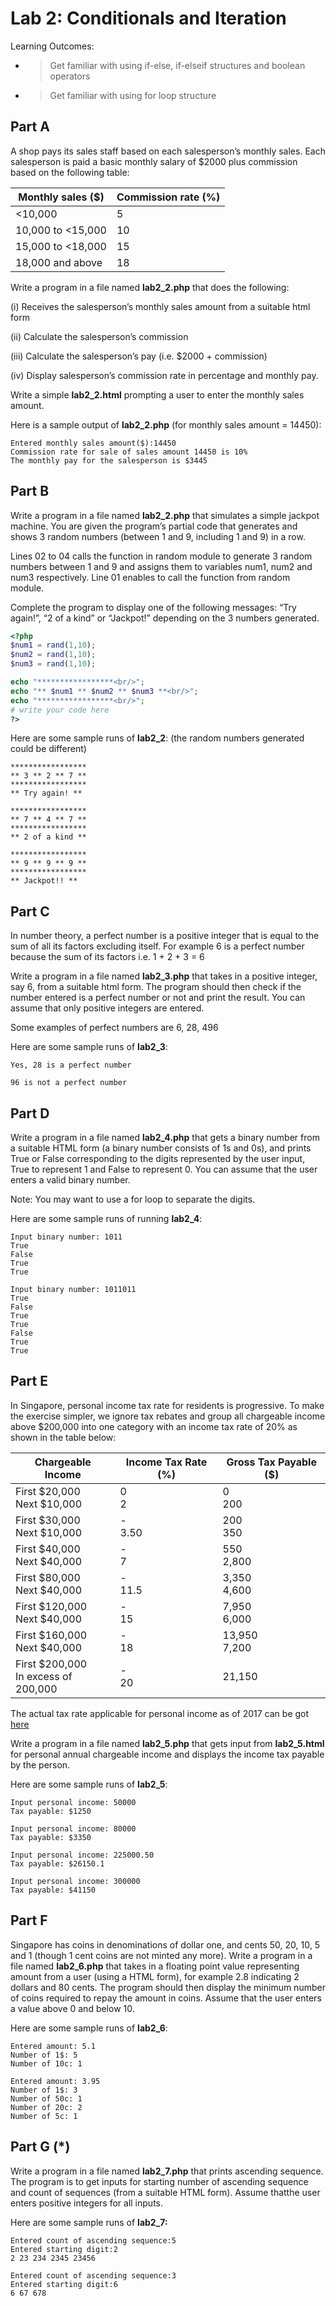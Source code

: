 # Lab 2: Conditionals and Iteration

Learning Outcomes:

- > Get familiar with using if-else, if-elseif structures and boolean operators

- > Get familiar with using for loop structure

## Part A

A shop pays its sales staff based on each salesperson’s monthly sales. Each salesperson is paid a basic monthly salary of $2000 plus commission based on the following table:

| Monthly sales ($)  | Commission rate (%) |
| ------------------ | ------------------- |
| <10,000            | 5                   |
| 10,000 to <15,000  | 10                  |
| 15,000 to <18,000  | 15                  |
| 18,000 and above   | 18                  |

Write a program in a file named **lab2_2.php** that does the following:

(i) Receives the salesperson’s monthly sales amount from a suitable html form

(ii) Calculate the salesperson’s commission

(iii) Calculate the salesperson’s pay (i.e. $2000 + commission)

(iv) Display salesperson’s commission rate in percentage and monthly pay.

Write a simple **lab2_2.html** prompting a user to enter the monthly sales amount.

Here is a sample output of **lab2_2.php** (for monthly sales amount = 14450):

```text
Entered monthly sales amount($):14450
Commission rate for sale of sales amount 14450 is 10%
The monthly pay for the salesperson is $3445
```

## Part B

Write a program in a file named **lab2_2.php** that simulates a simple jackpot machine. You are given the program’s partial code that generates and shows 3 random numbers (between 1 and 9, including 1 and 9) in a row.

Lines 02 to 04 calls the function in random module to generate 3 random numbers between 1 and 9 and assigns them to variables num1, num2 and num3 respectively. Line 01 enables to call the function from random module.

Complete the program to display one of the following messages: “Try again!”, “2 of a kind” or “Jackpot!” depending on the 3 numbers generated.

```php
<?php
$num1 = rand(1,10);
$num2 = rand(1,10);
$num3 = rand(1,10);

echo "*****************<br/>";
echo "** $num1 ** $num2 ** $num3 **<br/>";
echo "*****************<br/>";
# write your code here
?>
```

Here are some sample runs of **lab2_2**: (the random numbers generated
could be different)

```text
*****************
** 3 ** 2 ** 7 **
*****************
** Try again! **
```

```text
*****************
** 7 ** 4 ** 7 **
*****************
** 2 of a kind **
```

```text
*****************
** 9 ** 9 ** 9 **
*****************
** Jackpot!! **
```

## Part C

In number theory, a perfect number is a positive integer that is equal to the sum of all its factors excluding itself. For example 6 is a perfect number because the sum of its factors i.e. 1 + 2 + 3 = 6

Write a program in a file named **lab2_3.php** that takes in a positive integer, say 6, from a suitable html form. The program should then check if the number entered is a perfect number or not and print the result. You can assume that only positive integers are entered.

Some examples of perfect numbers are 6, 28, 496

Here are some sample runs of **lab2_3**:

```text
Yes, 28 is a perfect number
```

```text
96 is not a perfect number
```

## Part D

Write a program in a file named **lab2_4.php** that gets a binary number from a suitable HTML form (a binary number consists of 1s and
0s), and prints True or False corresponding to the digits represented by the user input, True to represent 1 and False to represent 0. You can assume that the user enters a valid binary number.

Note: You may want to use a for loop to separate the digits.

Here are some sample runs of running **lab2_4**:

```text
Input binary number: 1011
True
False
True
True
```

```text
Input binary number: 1011011
True
False
True
True
False
True
True
```

## Part E

In Singapore, personal income tax rate for residents is progressive. To make the exercise simpler, we ignore tax rebates and group all chargeable income above $200,000 into one category with an income tax rate of 20% as shown in the table below:

|Chargeable Income|Income Tax Rate (%)|Gross Tax Payable ($)|
|-----------------|-------------------|---------------------|
|First $20,000</br>Next $10,000 |0</br>2 |0</br>200 |
|First $30,000</br>Next $10,000 |-</br>3.50 |200</br>350|
|First $40,000</br>Next $40,000 |-</br>7 |550</br>2,800|
|First $80,000</br>Next $40,000 |-</br>11.5 | 3,350</br>4,600|
|First $120,000</br>Next $40,000|-</br>15 | 7,950</br>6,000|
|First $160,000</br>Next $40,000|-</br>18 | 13,950</br>7,200|
|First $200,000</br>In excess of 200,000|-</br>20| 21,150</br>|

The actual tax rate applicable for personal income as of 2017 can be got [here](https://www.iras.gov.sg/irashome/Individuals/Locals/Working-Out-Your-Taxes/Income-Tax-Rates/)

Write a program in a file named **lab2_5.php** that gets input from **lab2_5.html** for personal annual chargeable income and displays the income tax payable by the person.

Here are some sample runs of **lab2_5**:

```text
Input personal income: 50000
Tax payable: $1250
```

```text
Input personal income: 80000
Tax payable: $3350
```

```text
Input personal income: 225000.50
Tax payable: $26150.1
```

```text
Input personal income: 300000
Tax payable: $41150
```

## Part F

Singapore has coins in denominations of dollar one, and cents 50, 20, 10, 5 and 1 (though 1 cent coins are not minted any more). Write a program in a file named **lab2_6.php** that takes in a floating point value representing amount from a user (using a HTML form), for example 2.8 indicating 2 dollars and 80 cents. The program should then display the minimum number of coins required to repay the amount in coins. Assume that the user enters a value above 0 and below 10.

Here are some sample runs of **lab2_6**:

```text
Entered amount: 5.1
Number of 1$: 5
Number of 10c: 1
```

```text
Entered amount: 3.95
Number of 1$: 3
Number of 50c: 1
Number of 20c: 2
Number of 5c: 1
```

## Part G (*)

Write a program in a file named **lab2_7.php** that prints ascending sequence. The program is to get inputs for starting number of ascending sequence and count of sequences (from a suitable HTML form). Assume thatthe user enters positive integers for all inputs.

Here are some sample runs of **lab2_7:**

```text
Entered count of ascending sequence:5
Entered starting digit:2
2 23 234 2345 23456
```

```text
Entered count of ascending sequence:3
Entered starting digit:6
6 67 678
```
